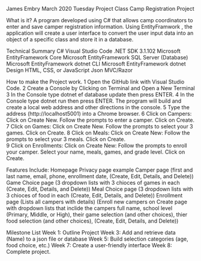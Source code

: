 James Embry
March 2020
Tuesday Project Class
Camp Registration Project

What is it?
A program developed using C# that allows camp coordinators to enter and save camper registration information.  Using EntityFramwork , the application will create a user interface to convert the user input data into an object of a specific class and store it in a database.

Technical Summary
C#
Visual Studio Code
.NET SDK  3.1.102
Microsoft EntityFramework Core
Microsoft EntityFramework SQL Server (Database)
Microsoft EntityFramework dotnet CLI
Microsoft EntityFramework dotnet Design
HTML, CSS, or JavaScript
Json
MVC/Razor

How to make the Project work.
1 Open the GitHub link with Visual Studio Code.
2 Create a Console by Clicking  on Terminal and Open a New Terminal
3 In the Console type dotnet ef database update then press ENTER.
4 In the Console type dotnet run then press ENTER.
The program will build and create a local web address and other directions in the console.
5 Type the address (http://localhost5001) into a Chrome browser.
6 Click on Campers:
  Click on Create New.
    Follow the prompts to enter a camper.
  Click on Create.
7 Click on Games:
  Click on Create New.
    Follow the prompts to select your 3 games.
  Click on Create.
8 Click on Meals:
  Click on Create New:
    Follow the prompts to select your 3 meals.
  Click on Create.    
9 Click on Enrollments:
  Click on Create New: 
  Follow the prompts to enroll your camper.
  Select your name, meals, games, and grade level.
  Click on Create.


Features Include:
Homepage
Privacy page example
Camper page (first and last name, email, phone, enrollment date, (Create, Edit, Details, and Delete))
Game Choice page (3 dropdown lists with 3 chioces of games in each (Create, Edit, Details, and Delete))
Meal Choice page (3 dropdown lists with 3 chioces of food in each (Create, Edit, Details, and Delete))
Enrollment page (Lists all campers with details) (Enroll new campers on Create page with dropdown lists that inclide the campers full name, school level (Primary, Middle, or High), their game selection (and other choices),  thier food selection (and other choices), (Create, Edit, Details, and Delete))


Milestone List
Week 1: Outline Project
Week 3: Add and retrieve data (Name) to a json file or database
Week 5: Build selection categories (age, food choice, etc.)
Week 7: Create a user-friendly interface
Week 8: Complete project.
